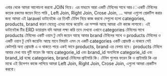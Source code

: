 এবার থেকে আমরা আলোচনা করবো JOIN নিয়ে। এর মাধ্যমে আরা একটি টেবিলের সাথে আর েএকটি টেবিলের কয়েক রকমের জয়েন দিতে পারি , Left Join, Right Join, Crose Join, ... আমরা এগুলো প্রেকটিস করার জন্য আমরা এই laravel ডাটাবেইজ এর তিনটি টেবিল নিয়ে কাজ করবো সেগুলো হলো categories, products, brand কারণ যেহেতু এদের মাঝে ঝয়েনিং এর সম্পর্ক আছে আমরা এটা কাজে লাগাবো। এই ডাটাবেইজ টির ERD ডায়াগ্রাম যদি আমরা লক্ষ্য করি তবে দেখবো এখানে categories টেবিলের সাথে products টেবিলের একটি ওয়ান টু মেনি জয়েন আছে আবার brand টেবিলের সাথে ও products টেবিলের ও একটি ওয়ান টু মেনি জয়েনিং আছে মানে বিষয়টা এমন যে একটি categories একটি প্রোডাক্ট এ থাকবে সেই কেটাগরি অন্য প্রোডাক্ট এ ও থাকতে পারে একই ভাবে products, brand এর বেলায় হবে। products টেবিলে আবার দেখা যায় দুটি ফরেন কি আছে categorie_id এবং brand_id অন্যদিকে categorie_id এবং brand_id হচ্ছে categories, brand টেবিলের প্রাইমারি কি। টেবিল গুলোর ফরেন কি ও প্রাইমারি কি এর মাঝে এই রিলেশন কাজে লাগিয়ে আমরা Left Join, Right Join, Crose Join, এগুলো আমরা প্রেকটিস করবো।
